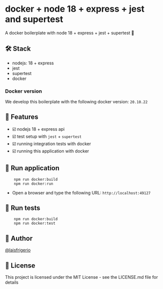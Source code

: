 # docker + node 18 + express + jest and supertest

A docker boilerplate with node 18 + express + jest + supertest 💜

## 🛠️ Stack

- nodejs: 18 + express
- jest
- supertest
- docker

### Docker version

We develop this boilerplate with the following docker version: `20.10.22`

## :pencil: Features

- :ballot_box_with_check: nodejs 18 + express api
- :ballot_box_with_check: test setup with `jest` + `supertest`
- :ballot_box_with_check: running integration tests with docker
- :ballot_box_with_check: running this application with docker

## :gem: Run application

```
    npm run docker:build
    npm run docker:run
```

- Open a browser and type the following URL: `http://localhost:49127`

## :gem: Run tests

```
    npm run docker:build
    npm run docker:test
```

## :woman: Author

[@laisfrigerio](https://github.com/laisfrigerio/)

## 📄 License

This project is licensed under the MIT License - see the LICENSE.md file for details